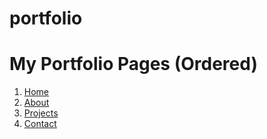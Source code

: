 # portfolio
# My Portfolio Pages (Ordered)

1. [Home](01-first.html)
2. [About](02-second.html)
3. [Projects](03-third.html)
4. [Contact](04-fourth.html)
